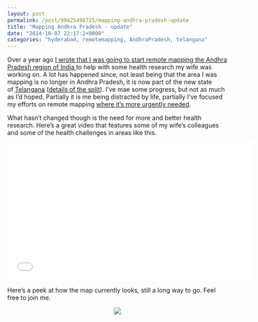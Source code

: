 ```yaml
---
layout: post
permalink: /post/99425498725/mapping-andhra-pradesh-update
title: "Mapping Andhra Pradesh - update"
date: "2014-10-07 22:17:2+0000"
categories: "hyderabad, remotemapping, AndhraPradesh, telangana"
---
```

Over a year ago <a href="http://freyfogle.tumblr.com/post/57007174879/mapping-andhra-pradesh">I wrote that I was going to start remote mapping the Andhra Pradesh region of India </a>to help with some health research my wife was working on. A lot has happened since, not least being that the area I was mapping is no longer in Andhra Pradesh, it is now part of the new state of <a href="http://en.wikipedia.org/wiki/Telangana">Telangana</a> (<a href="http://en.wikipedia.org/wiki/Andhra_Pradesh_Reorganisation_Act,_2014">details of the split</a>). I&rsquo;ve mae some progress, but not as much as I&rsquo;d hoped. Partially it is me being distracted by life, partially I&rsquo;ve focused my efforts on remote mapping <a href="http://tasks.hotosm.org/">where it&rsquo;s more urgently needed</a>. 


What hasn&rsquo;t changed though is the need for more and better health research. Here&rsquo;s a great video that features some of my wife&rsquo;s colleagues and some of the health challenges in areas like this.


<iframe frameborder="0" height="315" src="//www.youtube.com/embed/b4RXMdfQ0vs" width="560"></iframe>



Here&rsquo;s a peek at how the map currently looks, still a long way to go. Feel free to join me.


<a href="http://www.openstreetmap.org/#map=10/17.1874/78.5413"><center><img src="http://67.media.tumblr.com/dbfd8c31bf821f07c41dc30e5884509b/tumblr_inline_nd3cbuiLVO1ravz8f.png"/></center></a>












